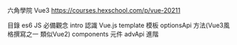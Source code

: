六角學院 Vue3
https://courses.hexschool.com/p/vue-20211


目錄
es6         JS 必備觀念
intro       認識 Vue.js
template    模板
optionsApi  方法(Vue3風格撰寫之一 類似Vue2)
components  元件
advApi      進階